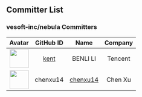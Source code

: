 ## Committer List

### vesoft-inc/nebula Committers

| Avatar | GitHub ID| Name |Company|
| :--:|:------------------------------------:|:------------:|:-------------:|
|<a href="https://github.com/xuguruogu" target="_blank"><img src="https://avatars.githubusercontent.com/u/6092236" width="50" height="50"></a>| [kent](https://github.com/xuguruogu)   |  BENLI LI   | Tencent      |
| <a href="https://github.com/datian9966" target="_blank"><img src="https://avatars.githubusercontent.com/u/47170471" width="50" height="50"></a> |chenxu14 | [chenxu14](https://github.com/chenxu14) |  Chen Xu | Meituan |
